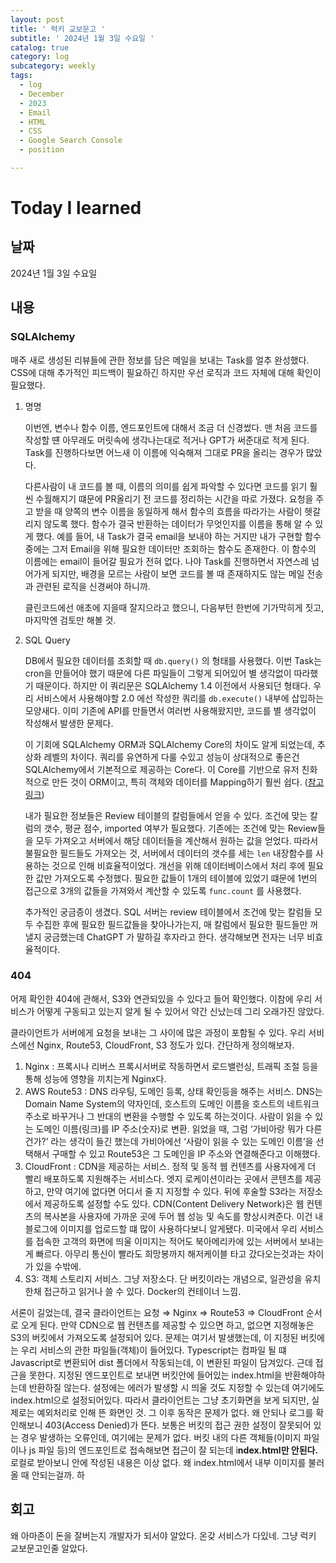 ```yaml
---
layout: post
title: ' 럭키 교보문고 '
subtitle: ' 2024년 1월 3일 수요일 '
catalog: true
category: log
subcategory: weekly
tags:
  - log
  - December
  - 2023
  - Email
  - HTML
  - CSS
  - Google Search Console
  - position

---
```


# Today I learned

## 날짜

2024년 1월 3일 수요일

## 내용

### SQLAlchemy

 매주 새로 생성된 리뷰들에 관한 정보를 담은 메일을 보내는 Task를 얼추 완성했다. CSS에 대해 추가적인 피드백이 필요하긴 하지만 우선 로직과 코드 자체에 대해 확인이 필요했다.

1. 명명
    
    이번엔, 변수나 함수 이름, 엔드포인트에 대해서 조금 더 신경썼다. 맨 처음 코드를 작성할 떈 아무래도 머릿속에 생각나는대로 적거나 GPT가 써준대로 적게 된다. Task를 진행하다보면 어느새 이 이름에 익숙해져 그대로 PR을 올리는 경우가 많았다.
    
    다른사람이 내 코드를 볼 때, 이름의 의미를 쉽게 파악할 수 있다면 코드를 읽기 훨씬 수월해지기 떄문에 PR올리기 전 코드를 정리하는 시간을 따로 가졌다. 요청을 주고 받을 때 양쪽의 변수 이름을 동일하게 해서 함수의 흐름을 따라가는 사람이 헷갈리지 않도록 했다. 함수가 결국 반환하는 데이터가 무엇인지를 이름을 통해 알 수 있게 했다. 예를 들어, 내 Task가 결국 email을 보내야 하는 거지만 내가 구현할 함수 중에는 그저 Email을 위해 필요한 데이터만 조회하는 함수도 존재한다. 이 함수의 이름에는 email이 들어갈 필요가 전혀 없다. 나야 Task를 진행하면서 자연스레 넘어가게 되지만, 배경을 모르는 사람이 보면 코드를 볼 때 존재하지도 않는 메일 전송과 관련된 로직을 신경써야 하니까.
    
     클린코드에선 애초에 지을때 잘지으라고 했으니, 다음부턴 한번에 기가막히게 짓고,  마지막엔 검토만 해볼 것.
    
2. SQL Query
    
     DB에서 필요한 데이터를 조회할 때 `db.query()` 의 형태를 사용했다. 이번 Task는 cron을 만들어야 했기 때문에 다른 파일들이 그렇게 되어있어 별 생각없이 따라했기 때문이다. 하지만 이 쿼리문은 SQLAlchemy 1.4 이전에서 사용되던 형태다. 우리 서비스에서 사용해야할 2.0 에선 작성한 쿼리를 `db.execute()` 내부에 삽입하는 모양새다. 이미 기존에 API를 만들면서 여러번 사용해왔지만, 코드를 별 생각없이 작성해서 발생한 문제다.
    
     이 기회에 SQLAlchemy ORM과 SQLAlchemy Core의 차이도 알게 되었는데, 추상화 레벨의 차이다. 쿼리를 유연하게 다룰 수있고 성능이 상대적으로 좋은건 SQLAlchemy에서 기본적으로 제공하는 Core다. 이 Core를 기반으로 유저 친화적으로 만든 것이 ORM이고, 특히 객체와 데이터를 Mapping하기 훨씬 쉽다.  ([참고 링크](https://www.geeksforgeeks.org/what-is-the-difference-between-sqlalchemy-core-and-orm/))
    
      내가 필요한 정보들은 Review 테이블의 칼럼들에서 얻을 수 있다. 조건에 맞는 칼럼의 갯수, 평균 점수, imported 여부가 필요했다. 기존에는 조건에 맞는 Review들을 모두 가져오고 서버에서 해당 데이터들을 계산해서 원하는 값을 얻었다. 따라서 불필요한 필드들도 가져오는 것, 서버에서 데이터의 갯수를 세는 `len` 내장함수를 사용하는 것으로 인해 비효율적이었다. 개선을 위해 데이터베이스에서 처리 후에 필요한 값만 가져오도록 수정했다. 필요한 값들이 1개의 테이블에 있었기 떄문에 1번의 접근으로 3개의 값들을 가져와서 계산할 수 있도록 `func.count` 를 사용했다.
    
     추가적인 궁금증이 생겼다. SQL 서버는 review 테이블에서 조건에 맞는 칼럼들 모두 수집한 후에 필요한 필드값들을 찾아나가는지, 매 칼럼에서 필요한 필드들만 꺼낼지 궁금했는데 ChatGPT 가 말하길 후자라고 한다. 생각해보면 전자는 너무 비효율적이다.
    

### 404

 어제 확인한 404에 관해서, S3와 연관되있을 수 있다고 들어 확인했다. 이참에 우리 서비스가 어떻게 구동되고 있는지 알게 될 수 있어서 약간 신났는데 그리 오래가진 않았다.

 클라이언트가 서버에게 요청을 보내는 그 사이에 많은 과정이 포함될 수 있다. 우리 서비스에선 Nginx, Route53, CloudFront, S3 정도가 있다. 간단하게 정의해보자.

1. Nginx : 프록시나 리버스 프록시서버로 작동하면서 로드밸런싱, 트래픽 조절 등을 통해 성능에 영향을 끼치는게 Nginx다. 
2. AWS Route53 : DNS 라우팅, 도메인 등록, 상태 확인등을 해주는 서비스. DNS는 Domain Name System의 약자인데, 호스트의 도메인 이름을 호스트의 네트워크 주소로 바꾸거나 그 반대의 변환을 수행할 수 있도록 하는것이다. 사람이 읽을 수 있는 도메인 이름(링크)를 IP 주소(숫자)로 변환. 읽었을 때, 그럼 ‘가비아랑 뭐가 다른건가?’ 라는 생각이 들긴 했는데 가비아에선 ‘사람이 읽을 수 있는 도메인 이름’을 선택해서 구매할 수 있고 Route53은 그 도메인을 IP 주소와 연결해준다고 이해했다.
3. CloudFront : CDN을 제공하는 서비스. 정적 및 동적 웹 컨텐츠를 사용자에게 더 빨리 배포하도록 지원해주는 서비스다. 엣지 로케이션이라는 곳에서 콘텐츠를 제공하고, 만약 여기에 없다면 어디서 줄 지 지정할 수 있다. 뒤에 후술할 S3라는 저장소에서 제공하도록 설정할 수도 있다. CDN(Content Delivery Network)은 웹 컨텐츠의 복사본을 사용자에 가까운 곳에 두어 웹 성능 및 속도를 향상시켜준다. 이건 내 블로그에 이미지를 업로드할 떄 많이 사용하다보니 알게됐다. 미국에서 우리 서비스를 접속한 고객의 화면에 띄울 이미지는 적어도 북아메리카에 있는 서버에서 보내는게 빠르다. 아무리 통신이 빨라도 희망봉까지 해저케이블 타고 갔다오는것과는 차이가 있을 수밖에.
4. S3: 객체 스토리지 서비스. 그냥 저장소다. 단 버킷이라는 개념으로, 일관성을 유치한채 접근하고 읽거나 쓸 수 있다. Docker의 컨테이너 느낌.

서론이 길었는데, 결국 클라이언트는 요청 ⇒ Nginx ⇒ Route53 ⇒ CloudFront 순서로 오게 된다. 만약 CDN으로 웹 컨텐츠를 제공할 수 있으면 하고, 없으면 지정해놓은 S3의 버킷에서 가져오도록 설정되어 있다. 문제는 여기서 발생했는데, 이 지정된 버킷에는 우리 서비스의 관한 파일들(객체)이 들어있다. Typescript는 컴파일 될 떄 Javascript로 변환되어 dist 폴더에서 작동되는데, 이 변환된 파일이 담겨있다. 근데 접근을 못한다. 지정된 엔드포인트로 보내면 버킷안에 들어있는 index.html을 반환해야하는데 반환하질 않는다. 설정에는 에러가 발생할 시 띄울 것도 지정할 수 있는데 여기에도 index.html으로 설정되어있다. 따라서 클라이언트는 그냥 초기화면을 보게 되지만, 실제로는 예외처리로 인해 뜬 화면인 것. 그 이후 동작은 문제가 없다. 왜 안되나 로그를 확인해보니 403(Access Denied)가 뜬다. 보통은 버킷의 접근 권한 설정이 잘못되어 있는 경우 발생하는 오류인데, 여기에는 문제가 없다. 버킷 내의 다른 객체들(이미지 파일이나 js 파일 등)의 엔드포인트로 접속해보면 접근이 잘 되는데 i**ndex.html만 안된다.** 로컬로 받아보니 안에 작성된 내용은 이상 없다. 왜 index.html에서 내부 이미지를 불러올 때 안되는걸까. 하

## 회고

왜 아마존이 돈을 잘버는지 개발자가 되서야 알았다. 온갖 서비스가 다있네. 그냥 럭키 교보문고인줄 알았다.
